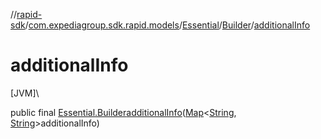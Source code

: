 //[rapid-sdk](../../../../index.md)/[com.expediagroup.sdk.rapid.models](../../index.md)/[Essential](../index.md)/[Builder](index.md)/[additionalInfo](additional-info.md)

# additionalInfo

[JVM]\

public final [Essential.Builder](index.md)[additionalInfo](additional-info.md)([Map](https://docs.oracle.com/javase/8/docs/api/java/util/Map.html)&lt;[String](https://docs.oracle.com/javase/8/docs/api/java/lang/String.html), [String](https://docs.oracle.com/javase/8/docs/api/java/lang/String.html)&gt;additionalInfo)
